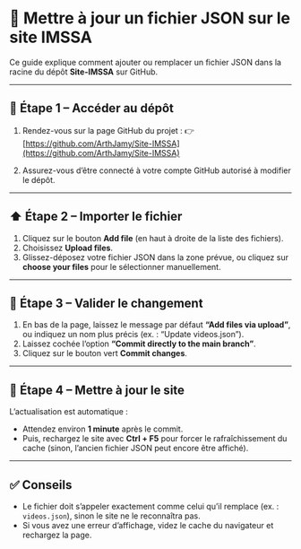 # 📂 Mettre à jour un fichier JSON sur le site IMSSA

Ce guide explique comment ajouter ou remplacer un fichier JSON dans la racine du dépôt **Site-IMSSA** sur GitHub.

---

## 🧭 Étape 1 – Accéder au dépôt

1. Rendez-vous sur la page GitHub du projet :
   👉 [https://github.com/ArthJamy/Site-IMSSA](https://github.com/ArthJamy/Site-IMSSA)

2. Assurez-vous d’être connecté à votre compte GitHub autorisé à modifier le dépôt.

---

## ⬆️ Étape 2 – Importer le fichier

1. Cliquez sur le bouton **Add file** (en haut à droite de la liste des fichiers).
2. Choisissez **Upload files**.
3. Glissez-déposez votre fichier JSON dans la zone prévue,
   ou cliquez sur **choose your files** pour le sélectionner manuellement.

---

## 💾 Étape 3 – Valider le changement

1. En bas de la page, laissez le message par défaut **“Add files via upload”**, ou indiquez un nom plus précis (ex. : “Update videos.json”).
2. Laissez cochée l’option **“Commit directly to the main branch”**.
3. Cliquez sur le bouton vert **Commit changes**.

---

## 🔁 Étape 4 – Mettre à jour le site

L’actualisation est automatique :

* Attendez environ **1 minute** après le commit.
* Puis, rechargez le site avec **Ctrl + F5** pour forcer le rafraîchissement du cache (sinon, l’ancien fichier JSON peut encore être affiché).

---

## ✅ Conseils

* Le fichier doit s’appeler exactement comme celui qu’il remplace (ex. : `videos.json`), sinon le site ne le reconnaîtra pas.
* Si vous avez une erreur d’affichage, videz le cache du navigateur et rechargez la page.
